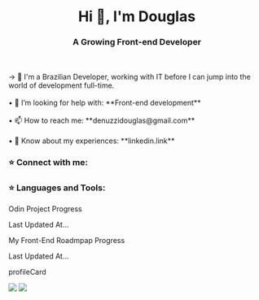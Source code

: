 <h1 align="center"> Hi 👋, I'm Douglas </h1>
<h3 align="center"> A Growing Front-end Developer </h3>
<br></br>
→ 🌱 I'm a Brazilian Developer, working with IT before I can jump into the world of development full-time.
<br></br>
• 🤔 I’m looking for help with: **Front-end development**
<br></br>
• 📫 How to reach me: **denuzzidouglas@gmail.com**
<br></br>
• 📄 Know about my experiences: **linkedin.link**

<h3 align="left">⭐ Connect with me:</h3>
<h3 align="left">⭐ Languages and Tools:</h3>

<div align=left>
  <p align="left">
    Odin Project Progress
    <p font-size="9px">Last Updated At...</p>
  </p>
  <p align="left">
    My Front-End Roadmpap Progress
    <p font-size="9px">Last Updated At...</p>
  </p>
</div>

profileCard

<div>
  <a href = "mailto:denuzzidouglas@gmail.com"><img src="https://img.shields.io/badge/-Gmail-%23333?style=for-the-badge&logo=gmail&logoColor=white" target="_blank"></a>
 </a> 
  <a href="https://www.linkedin.com/in/douglasdenuzzi/" target="_blank"><img src="https://img.shields.io/badge/-LinkedIn-%230077B5?style=for-the-badge&logo=linkedin&logoColor=white" target="_blank"></a>
</div>
